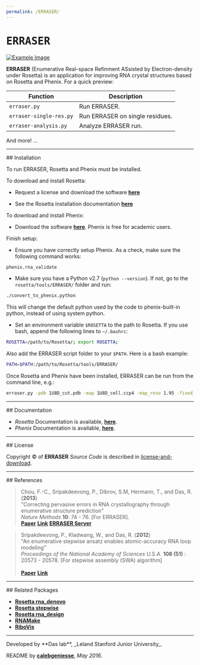 ```yaml
---
permalink: /ERRASER/
---
```


# <samp>ERRASER</samp>

[![Example Image](https://daslab.stanford.edu/site_data/pub_img/2013_Chou_NatMeth.jpg "Example Image")](https://daslab.stanford.edu/site_data/pub_img/2013_Chou_NatMeth.jpg)

**ERRASER** (Enumerative Real-space Refinment ASsisted by Electron-density under Rosetta) is an application for improving RNA crystal structures based on Rosetta and Phenix. For a quick preview:

| Function | Description |
| --- | --- |
| `erraser.py` | Run ERRASER. |
| `erraser-single-res.py` | Run ERRASER on single residues. |
| `erraser-analysis.py` | Analyze ERRASER run. |

And more! ...

<hr/>
## Installation

To run ERRASER, Rosetta and Phenix must be installed.

To download and install Rosetta:

- Request a license and download the software [**here**](https://www.rosettacommons.org/software/license-and-download)

- See the Rosetta installation documentation [**here**](https://www.rosettacommons.org/docs/latest/getting_started/Getting-Started)

To download and install Phenix:

- Download the software [**here**](http://www.phenix-online.org/). Phenix is free for academic users.

Finish setup:

- Ensure you have correctly setup Phenix. As a check, make sure the following command works:
```bash
phenix.rna_validate
```

- Make sure you have a Python v2.7 (`python --version`). If not, go to the `rosetta/tools/ERRASER/` folder and run:
```bash
./convert_to_phenix.python
```
This will change the default python used by the code to phenix-built-in python, instead of using system python.

- Set an environment variable `$ROSETTA` to the path to Rosetta. If you use bash, append the following lines to `~/.bashrc`:
```bash
ROSETTA=/path/to/Rosetta/; export ROSETTA;
```
Also add the ERRASER script folder to your `$PATH`. Here is a bash example:
```bash
PATH=$PATH:/path/to/Rosetta/tools/ERRASER/
```

Once Rosetta and Phenix have been installed, ERRASER can be run from the command line, e.g.:

```bash
erraser.py -pdb 1U8D_cut.pdb -map 1U8D_cell.ccp4 -map_reso 1.95 -fixed_res A33-37 A61 A65 
```


<hr/>
## Documentation

* *Rosetta* Documentation is available, [**here**](https://www.rosettacommons.org/docs/latest/application_documentation/rna/erraser).
* *Phenix* Documentation is available, [**here**](https://www.phenix-online.org/documentation/reference/erraser.html).

<hr/>
## License

Copyright &copy; of **ERRASER** _Source Code_ is described in [license-and-download](https://www.rosettacommons.org/software/license-and-download).

<hr/>
## References

>Chou, F.-C., Sripakdeevong, P., Dibrov, S.M, Hermann, T., and Das, R. (**2013**)<br/>
>"Correcting pervasive errors in RNA crystallography through enumerative structure prediction"<br/>
>*Nature Methods* **10**: 74 - 76. [For ERRASER].<br/> 
>[**Paper**](https://daslab.stanford.edu/site_data/pub_pdf/2013_Chou_NatMeth.pdf) [**Link**](http://www.nature.com/nmeth/journal/v10/n1/full/nmeth.2262.html) [**ERRASER Server**](http://rosie.rosettacommons.org/erraser/)

>Sripakdeevong, P., Kladwang, W., and Das, R. (**2012**)<br/>
>"An enumerative stepwise ansatz enables atomic-accuracy RNA loop modeling"<br/>
>*Proceedings of the National Academy of Sciences U.S.A.* **108 (51)** : 20573 - 20578. [For stepwise assembly (SWA) algorithm]<br/>  
>[**Paper**](https://daslab.stanford.edu/site_data/pub_pdf/2012_Sripakdeevong_PNAS.pdf) [**Link**](http://www.pnas.org/content/108/51/20573)

<hr/>
## Related Packages

* [**Rosetta rna_denovo**](/RNADenovo/)
* [**Rosetta stepwise**](/Stepwise/)
* [**Rosetta rna_design**](/RNADesign/)
* [**RNAMake**](/RNAMake/)
* [**RiboVis**](/RiboVis/)


<hr/>
Developed by **Das lab**, _Leland Stanford Junior University_.

README by [**calebgeniesse**](https://github.com/calebgeniesse), *May 2016*.

